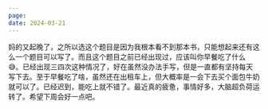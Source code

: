```yaml
---
page: 
date: 2024-03-21
---
```

妈的又起晚了，之所以选这个题目是因为我根本看不到那本书，只能想起来还有这么一个题目可以写了。而且这个题目之前已经出现过，应该叫你早餐吃了什么😅。已经出现三四次这种情况了，好在虽然没办法手写，但是一直都有坚持每天写下去。至于早餐吃了啥，虽然还在出租车上，但大概率是一会下去买个面包牛奶就可以了。已经迟到，能吃上就不错了。最近真的疲惫，事情好多，大脑超负荷运转了。希望下周会好一点吧。